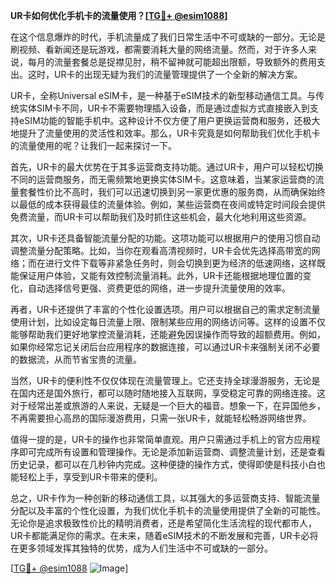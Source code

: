 **UR卡如何优化手机卡的流量使用？[[TG💪+ @esim1088](https://t.me/s/esim1088)]**

在这个信息爆炸的时代，手机流量成了我们日常生活中不可或缺的一部分。无论是刷视频、看新闻还是玩游戏，都需要消耗大量的网络流量。然而，对于许多人来说，每月的流量套餐总是捉襟见肘，稍不留神就可能超出限额，导致额外的费用支出。这时，UR卡的出现无疑为我们的流量管理提供了一个全新的解决方案。

UR卡，全称Universal eSIM卡，是一种基于eSIM技术的新型移动通信工具。与传统实体SIM卡不同，UR卡不需要物理插入设备，而是通过虚拟方式直接嵌入到支持eSIM功能的智能手机中。这种设计不仅方便了用户更换运营商和服务，还极大地提升了流量使用的灵活性和效率。那么，UR卡究竟是如何帮助我们优化手机卡的流量使用的呢？让我们一起来探讨一下。

首先，UR卡的最大优势在于其多运营商支持功能。通过UR卡，用户可以轻松切换不同的运营商服务，而无需频繁地更换实体SIM卡。这意味着，当某家运营商的流量套餐性价比不高时，我们可以迅速切换到另一家更优惠的服务商，从而确保始终以最低的成本获得最佳的流量体验。例如，某些运营商在夜间或特定时间段会提供免费流量，而UR卡可以帮助我们及时抓住这些机会，最大化地利用这些资源。

其次，UR卡还具备智能流量分配的功能。这项功能可以根据用户的使用习惯自动调整流量分配策略。比如，当你在观看高清视频时，UR卡会优先选择高带宽的网络；而在进行文件下载等非紧急任务时，则会切换到更为经济的低速网络，这样既能保证用户体验，又能有效控制流量消耗。此外，UR卡还能根据地理位置的变化，自动选择信号更强、资费更低的网络，进一步提升流量使用的效率。

再者，UR卡还提供了丰富的个性化设置选项。用户可以根据自己的需求定制流量使用计划，比如设定每日流量上限、限制某些应用的网络访问等。这样的设置不仅能够帮助我们更好地掌控流量消耗，还能避免因误操作而导致的超额费用。例如，如果你经常忘记关闭后台应用程序的数据连接，可以通过UR卡来强制关闭不必要的数据流，从而节省宝贵的流量。

当然，UR卡的便利性不仅仅体现在流量管理上。它还支持全球漫游服务，无论是在国内还是国外旅行，都可以随时随地接入互联网，享受稳定可靠的网络连接。这对于经常出差或旅游的人来说，无疑是一个巨大的福音。想象一下，在异国他乡，不再需要担心高昂的国际漫游费用，只需一张UR卡，就能轻松畅游网络世界。

值得一提的是，UR卡的操作也非常简单直观。用户只需通过手机上的官方应用程序即可完成所有设置和管理操作。无论是添加新运营商、调整流量计划，还是查看历史记录，都可以在几秒钟内完成。这种便捷的操作方式，使得即使是科技小白也能轻松上手，享受到UR卡带来的便利。

总之，UR卡作为一种创新的移动通信工具，以其强大的多运营商支持、智能流量分配以及丰富的个性化设置，为我们优化手机卡的流量使用提供了全新的可能性。无论你是追求极致性价比的精明消费者，还是希望简化生活流程的现代都市人，UR卡都能满足你的需求。在未来，随着eSIM技术的不断发展和完善，UR卡必将在更多领域发挥其独特的优势，成为人们生活中不可或缺的一部分。

[[TG💪+ @esim1088](https://t.me/s/esim1088) ![Image](https://i.postimg.cc/4NQfJmqS/Snipaste-2025-05-13-00-14-12.png)]